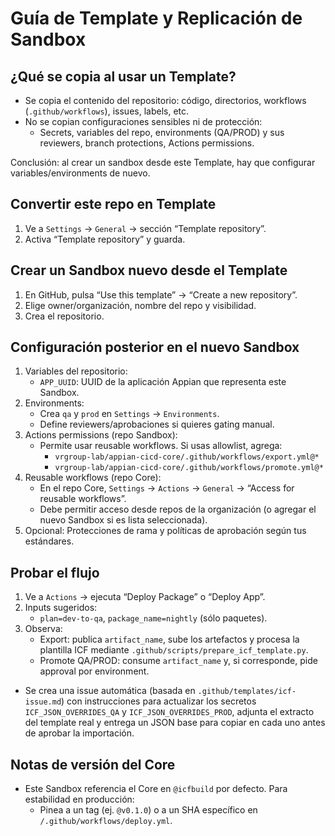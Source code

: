 # Guía de Template y Replicación de Sandbox

## ¿Qué se copia al usar un Template?
- Se copia el contenido del repositorio: código, directorios, workflows (`.github/workflows`), issues, labels, etc.
- No se copian configuraciones sensibles ni de protección:
  - Secrets, variables del repo, environments (QA/PROD) y sus reviewers, branch protections, Actions permissions.

Conclusión: al crear un sandbox desde este Template, hay que configurar variables/environments de nuevo.

## Convertir este repo en Template
1. Ve a `Settings` → `General` → sección “Template repository”.
2. Activa “Template repository” y guarda.

## Crear un Sandbox nuevo desde el Template
1. En GitHub, pulsa “Use this template” → “Create a new repository”.
2. Elige owner/organización, nombre del repo y visibilidad.
3. Crea el repositorio.

## Configuración posterior en el nuevo Sandbox
1. Variables del repositorio:
   - `APP_UUID`: UUID de la aplicación Appian que representa este Sandbox.
2. Environments:
   - Crea `qa` y `prod` en `Settings` → `Environments`.
   - Define reviewers/aprobaciones si quieres gating manual.
3. Actions permissions (repo Sandbox):
   - Permite usar reusable workflows. Si usas allowlist, agrega:
     - `vrgroup-lab/appian-cicd-core/.github/workflows/export.yml@*`
     - `vrgroup-lab/appian-cicd-core/.github/workflows/promote.yml@*`
4. Reusable workflows (repo Core):
   - En el repo Core, `Settings` → `Actions` → `General` → “Access for reusable workflows”.
   - Debe permitir acceso desde repos de la organización (o agregar el nuevo Sandbox si es lista seleccionada).
5. Opcional: Protecciones de rama y políticas de aprobación según tus estándares.

## Probar el flujo
1. Ve a `Actions` → ejecuta “Deploy Package” o “Deploy App”.
2. Inputs sugeridos:
   - `plan=dev-to-qa`, `package_name=nightly` (sólo paquetes).
3. Observa:
   - Export: publica `artifact_name`, sube los artefactos y procesa la plantilla ICF mediante `.github/scripts/prepare_icf_template.py`.
   - Promote QA/PROD: consume `artifact_name` y, si corresponde, pide approval por environment.
  - Se crea una issue automática (basada en `.github/templates/icf-issue.md`) con instrucciones para actualizar los secretos `ICF_JSON_OVERRIDES_QA` y `ICF_JSON_OVERRIDES_PROD`, adjunta el extracto del template real y entrega un JSON base para copiar en cada uno antes de aprobar la importación.

## Notas de versión del Core
- Este Sandbox referencia el Core en `@icfbuild` por defecto. Para estabilidad en producción:
  - Pinea a un tag (ej. `@v0.1.0`) o a un SHA específico en `/.github/workflows/deploy.yml`.
